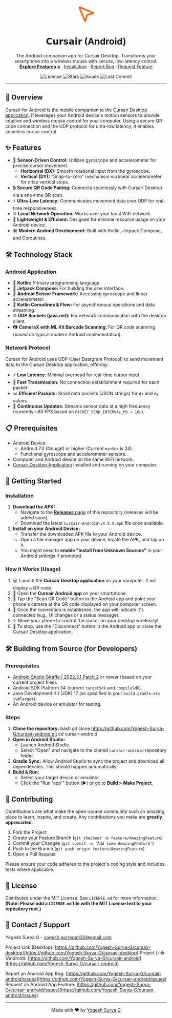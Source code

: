 <div align="center">
  <!-- Consider adding an assets/android_logo.png to your repo and use:
  <img src="assets/android_logo.png" alt="Cursair Android Logo" width="60" height="60" align="center"> 
  For now, using the desktop logo as a placeholder concept -->
  <img src="https://raw.githubusercontent.com/Yogesh-Surya-G/cursair-desktop/main/assets/foreground.png" alt="Cursair Logo" width="60" height="60" align="center"> 
  
  <h1 align="center">𝗖𝘂𝗿𝘀𝗮𝗶𝗿 (Android)</h1>

  <p align="center">
    The Android companion app for Cursair Desktop. Transforms your smartphone into a wireless mouse with secure, low-latency control.
    <br />
    <a href="#features"><strong>Explore Features »</strong></a>
    ·
    <a href="#installation">Installation</a>
    ·
    <a href="https://github.com/Yogesh-Surya-G/cursair-android/issues">Report Bug</a>
    ·
    <a href="https://github.com/Yogesh-Surya-G/cursair-android/issues">Request Feature</a>
  </p>

  <p align="center">
    <img src="https://img.shields.io/github/license/Yogesh-Surya-G/cursair-android" alt="License">
    <img src="https://img.shields.io/github/stars/Yogesh-Surya-G/cursair-android" alt="Stars">
    <img src="https://img.shields.io/github/issues/Yogesh-Surya-G/cursair-android" alt="Issues">
    <img src="https://img.shields.io/github/last-commit/Yogesh-Surya-G/cursair-android" alt="Last Commit">
    <!-- Optional: <img src="https://img.shields.io/github/v/release/Yogesh-Surya-G/cursair-android" alt="Latest Release"> -->
    <!-- Optional: <img src="https://img.shields.io/github/downloads/Yogesh-Surya-G/cursair-android/total" alt="Total Downloads"> -->
  </p>
</div>

---

## 🎯 Overview

Cursair for Android is the mobile companion to the [Cursair Desktop application](https://github.com/Yogesh-Surya-G/cursair-desktop). It leverages your Android device's motion sensors to provide intuitive and wireless mouse control for your computer. Using a secure QR code connection and the UDP protocol for ultra-low latency, it enables seamless cursor control.

## ✨ Features

- 📱 **Sensor-Driven Control:** Utilizes gyroscope and accelerometer for precise cursor movement.
    - **Horizontal (DX):** Smooth rotational input from the gyroscope.
    - **Vertical (DY):** "Snap-to-Zero" mechanism via linear accelerometer for crisp vertical stops.
- 🔒 **Secure QR Code Pairing:** Connects seamlessly with Cursair Desktop via a one-time QR scan.
- ⚡ **Ultra-Low Latency:** Communicates movement data over UDP for real-time responsiveness.
- 🌐 **Local Network Operation:** Works over your local WiFi network.
- 💨 **Lightweight & Efficient:** Designed for minimal resource usage on your Android device.
- 🛠️ **Modern Android Development:** Built with Kotlin, Jetpack Compose, and Coroutines.

## 🛠️ Technology Stack

### Android Application
- 🤖 **Kotlin:** Primary programming language.
- 🎨 **Jetpack Compose:** For building the user interface.
- 🧭 **Android Sensor Framework:** Accessing gyroscope and linear accelerometer.
- 🌊 **Kotlin Coroutines & Flow:** For asynchronous operations and data streaming.
- 🌐 **UDP Sockets (java.net):** For network communication with the desktop client.
- 📷 **CameraX with ML Kit Barcode Scanning:** For QR code scanning (based on typical modern Android implementation).

### Network Protocol
Cursair for Android uses UDP (User Datagram Protocol) to send movement data to the Cursair Desktop application, offering:
- ⚡ **Low Latency:** Minimal overhead for real-time cursor input.
- 🎯 **Fast Transmission:** No connection establishment required for each packet.
- 📊 **Efficient Packets:** Small data packets (JSON strings) for `dx` and `dy` values.
- 🔄 **Continuous Updates:** Streams sensor data at a high frequency (currently ~60 FPS based on `PACKET_SEND_INTERVAL_MS = 16L`).

## 📋 Prerequisites

- Android Device:
    - Android 7.0 (Nougat) or higher (Current `minSdk` is 24).
    - Functional gyroscope and accelerometer sensors.
- Computer and Android device on the same WiFi network.
- [Cursair Desktop Application](https://github.com/Yogesh-Surya-G/cursair-desktop) installed and running on your computer.

## 🚀 Getting Started

### Installation

1.  **Download the APK:**
    *   Navigate to the [**Releases** page](https://github.com/Yogesh-Surya-G/cursair-android/releases) of this repository (releases will be added soon).
    *   Download the latest `Cursair-Android-vX.X.X.apk` file once available.
2.  **Install on your Android Device:**
    *   Transfer the downloaded APK file to your Android device.
    *   Open a file manager app on your device, locate the APK, and tap on it.
    *   You might need to **enable "Install from Unknown Sources"** in your Android settings if prompted.

### How it Works (Usage)

1.  💻 Launch the **Cursair Desktop application** on your computer. It will display a QR code.
2.  📱 Open the **Cursair Android app** on your smartphone.
3.  📸 Tap the "Scan QR Code" button in the Android app and point your phone's camera at the QR code displayed on your computer screen.
4.  🤝 Once the connection is established, the app will indicate it's connected (e.g., UI changes or a status message).
5.  ✨ Move your phone to control the cursor on your desktop wirelessly!
6.  🛑 To stop, use the "Disconnect" button in the Android app or close the Cursair Desktop application.

## 🛠️ Building from Source (for Developers)

### Prerequisites

*   [Android Studio Giraffe | 2022.3.1 Patch 2](https://developer.android.com/studio) or newer (based on your current project files).
*   Android SDK Platform 34 (current `targetSdk` and `compileSdk`).
*   Java Development Kit (JDK) 17 (as specified in your `build.gradle.kts` `jvmTarget`).
*   An Android device or emulator for testing.

### Steps

1.  **Clone the repository:**
    bash git clone https://github.com/Yogesh-Surya-G/cursair-android.git cd cursair-android
2.  **Open in Android Studio:**
    *   Launch Android Studio.
    *   Select "Open" and navigate to the cloned `cursair-android` repository folder.
3.  **Gradle Sync:** Allow Android Studio to sync the project and download all dependencies. This should happen automatically.
4.  **Build & Run:**
    *   Select your target device or emulator.
    *   Click the "Run 'app'" button (▶️) or go to **Build > Make Project**.

## 🤝 Contributing

Contributions are what make the open-source community such an amazing place to learn, inspire, and create. Any contributions you make are **greatly appreciated**.

1.  Fork the Project
2.  Create your Feature Branch (`git checkout -b feature/AmazingFeature`)
3.  Commit your Changes (`git commit -m 'Add some AmazingFeature'`)
4.  Push to the Branch (`git push origin feature/AmazingFeature`)
5.  Open a Pull Request

Please ensure your code adheres to the project's coding style and includes tests where applicable.

## 📄 License

Distributed under the MIT License. See `LICENSE.md` for more information.
**(Note: Please add a `LICENSE.md` file with the MIT License text to your repository root.)**

## 💬 Contact / Support

Yogesh Surya G - [yogesh.gorrepati30@gmail.com](mailto:yogesh.gorrepati30@gmail.com)

Project Link (Desktop): [https://github.com/Yogesh-Surya-G/cursair-desktop](https://github.com/Yogesh-Surya-G/cursair-desktop)
Project Link (Android): [https://github.com/Yogesh-Surya-G/cursair-android](https://github.com/Yogesh-Surya-G/cursair-android)

Report an Android App Bug: [https://github.com/Yogesh-Surya-G/cursair-android/issues](https://github.com/Yogesh-Surya-G/cursair-android/issues)
Request an Android App Feature: [https://github.com/Yogesh-Surya-G/cursair-android/issues](https://github.com/Yogesh-Surya-G/cursair-android/issues)

---

<div align="center">
  Made with ❤️ by <a href="https://github.com/Yogesh-Surya-G">Yogesh Surya G</a>
</div>
